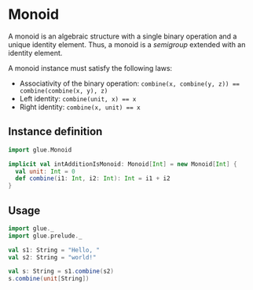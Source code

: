 # Monoid

A monoid is an algebraic structure with a single binary operation and a unique identity element. Thus, a monoid is a *semigroup* extended with an identity element.

A monoid instance must satisfy the following laws:
* Associativity of the binary operation: `combine(x, combine(y, z)) == combine(combine(x, y), z)`
* Left identity: `combine(unit, x) == x`
* Right identity: `combine(x, unit) == x`

## Instance definition

```scala
import glue.Monoid

implicit val intAdditionIsMonoid: Monoid[Int] = new Monoid[Int] {
  val unit: Int = 0
  def combine(i1: Int, i2: Int): Int = i1 + i2
}
```

## Usage

```scala
import glue._
import glue.prelude._

val s1: String = "Hello, "
val s2: String = "world!"

val s: String = s1.combine(s2)
s.combine(unit[String])
```
